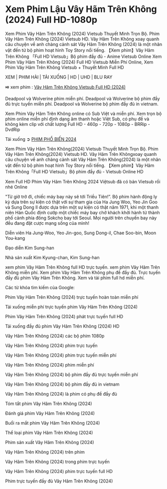 <h1>Xem Phim Lậu Vây Hãm Trên Không (2024) Full HD-1080p</h1>

Xem Phim Vây Hãm Trên Không (2024) Vietsub Thuyết Minh Trọn Bộ. Phim Vây Hãm Trên Không (2024) Vietsub HD. Vây Hãm Trên Không xoay quanh câu chuyện về anh chàng cảnh sát Vây Hãm Trên Không (2024) là một nhân vật đến từ bộ phim hoạt hình Toy Story nổi tiếng. 【Xem phim】Vây Hãm Trên Không 「Full HD Vietsub」Bộ phim đầy đủ - Anime Vietsub Online Xem Phim Vây Hãm Trên Không (2024) Full HD Vietsub Miễn Phí Online, Xem Phim Vây Hãm Trên Không Vietsub + Thuyết Minh Full HD

XEM | PHIM HÀI | TẢI XUỐNG | HD | UHD | BLU RAY

⏯️ xem phim : <a href="https://t.co/7Y8Nghp79w" target="_blank"> Vây Hãm Trên Không Vietsub Full HD (2024)</a>

Deadpool và Wolverine phim miễn phí. Deadpool và Wolverine bộ phim đầy đủ trực tuyến miễn phí. Deadpool và Wolverine bộ phim đầy đủ in vietnam.

Xem Phim Vây Hãm Trên Không online có Sub Việt và miễn phí. Xem trọn bộ phim online miễn phí định dạng âm thanh hoặc Việt Sub, có phụ đề và không kèm clip với chất lượng Full HD - 460p - 720p - 1080p - BRRip - DvdRip

Tải xuống ➲ <a href="https://cinefie.com/vi/genre/28/phim-hanh-dong" target="_blank">PHIM PHỔ BIẾN 2024</a>

Xem Phim Vây Hãm Trên Không(2024) Vietsub Thuyết Minh Trọn Bộ. Phim Vây Hãm Trên Không(2024) Vietsub HD. Vây Hãm Trên Khôngxoay quanh câu chuyện về anh chàng cảnh sát Vây Hãm Trên Không(2024) là một nhân vật đến từ bộ phim hoạt hình Toy Story nổi tiếng. 【Xem phim】Vây Hãm Trên Không「Full HD Vietsub」Bộ phim đầy đủ - Vietsub Online HD

Xem Full HD Phim Vây Hãm Trên Không 2024 Việtsub đã có bản Vietsub rồi nhé Online

"Từ giờ trở đi, chiếc máy bay này sẽ tới Triều Tiên!”. Bộ phim hành động ly kỳ dựa trên sự kiện có thật với sự tham gia của Ha Jung Woo, Yeo Jin Goo và Sung Dong Il được dựa trên một sự kiện có thật năm 1971, khi một thanh niên Hàn Quốc định cướp một chiếc máy bay chở khách khởi hành từ thành phố cảnh phía đông Sokcho bay tới Seoul. Mọi người trên chuyến bay này đều đang đặt cược mạng sống của mình!

Diễn viên
Ha Jung-Woo, Yeo Jin-goo, Sung Dong-il, Chae Soo-bin, Moon You-kang

Đạo diễn
Kim Sung-han

Nhà sản xuất
Kim Kyung-chan, Kim Sung-han

xem phim Vây Hãm Trên Không full HD trực tuyến. xem phim Vây Hãm Trên Không miễn phí. Xem phim Vây Hãm Trên Không phụ đề đầy đủ. Trực tuyến đầy đủ phim Vây Hãm Trên Không. Xem và tải phim full hd miễn phí.

Các từ khóa tìm kiếm của Google:

Phim Vây Hãm Trên Không (2024) trực tuyến hoàn toàn miễn phí

Tải xuống miễn phí trực tuyến phim Vây Hãm Trên Không (2024)

Phim Vây Hãm Trên Không (2024) phát trực tuyến full HD

Tải xuống đầy đủ phim Vây Hãm Trên Không (2024) HD

Vây Hãm Trên Không (2024) các bộ phim 1080p

Vây Hãm Trên Không (2024) phim trực tuyến

Vây Hãm Trên Không (2024) phim trực tuyến miễn phí

Vây Hãm Trên Không (2024) phim miễn phí

Vây Hãm Trên Không (2024) bộ phim đầy đủ trực tuyến miễn phí

Vây Hãm Trên Không (2024) bộ phim đầy đủ in vietnam

Vây Hãm Trên Không (2024) là phim có phụ đề đầy đủ

Tóm tắt phim Vây Hãm Trên Không (2024)

Đánh giá phim Vây Hãm Trên Không (2024)

Buổi ra mắt phim Vây Hãm Trên Không (2024)

Thể loại phim Vây Hãm Trên Không (2024)

Phim sản xuất Vây Hãm Trên Không (2024)

Vây Hãm Trên Không (2024) trên phim

Vây Hãm Trên Không (2024) trong phim trực tuyến

Vây Hãm Trên Không (2024) phim trực tuyến full HD

Phim trực tuyến đầy đủ Vây Hãm Trên Không (2024)
